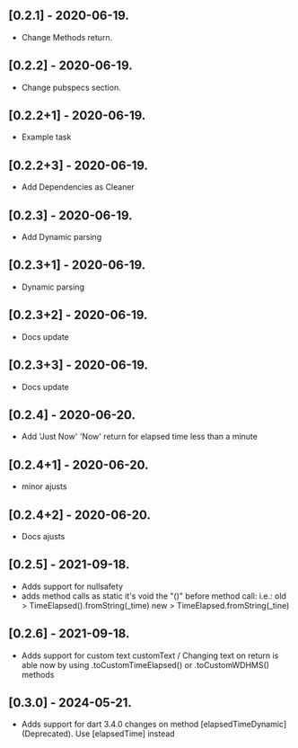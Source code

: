 ## [0.2.1] - 2020-06-19.

- Change Methods return.

## [0.2.2] - 2020-06-19.

- Change pubspecs section.

## [0.2.2+1] - 2020-06-19.

- Example task

## [0.2.2+3] - 2020-06-19.

- Add Dependencies as Cleaner

## [0.2.3] - 2020-06-19.

- Add Dynamic parsing

## [0.2.3+1] - 2020-06-19.

- Dynamic parsing

## [0.2.3+2] - 2020-06-19.

- Docs update

## [0.2.3+3] - 2020-06-19.

- Docs update

## [0.2.4] - 2020-06-20.

- Add 'Just Now' 'Now' return for elapsed time less than a minute

## [0.2.4+1] - 2020-06-20.

- minor ajusts

## [0.2.4+2] - 2020-06-20.

- Docs ajusts

## [0.2.5] - 2021-09-18.

- Adds support for nullsafety
- adds method calls as static
  it's void the "()" before method call:
  i.e.: old > TimeElapsed().fromString(\_time)
  new > TimeElapsed.fromString(\_tine)

## [0.2.6] - 2021-09-18.

- Adds support for custom text
  customText / Changing text on return is able now by using .toCustomTimeElapsed() or .toCustomWDHMS() methods

## [0.3.0] - 2024-05-21.

- Adds support for dart 3.4.0
  changes on method [elapsedTimeDynamic] (Deprecated). Use [elapsedTime] instead
